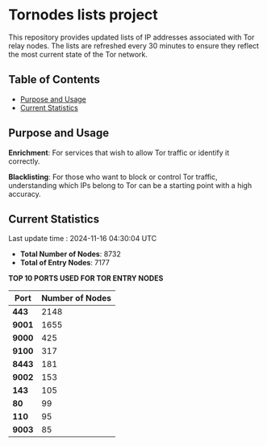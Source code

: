 # Tornodes lists project

This repository provides updated lists of IP addresses associated with Tor relay nodes. The lists are refreshed every 30 minutes to ensure they reflect the most current state of the Tor network.

## Table of Contents

- [Purpose and Usage](#purpose-and-usage)
- [Current Statistics](#current-statistics)


## Purpose and Usage

**Enrichment**: For services that wish to allow Tor traffic or identify it correctly.

**Blacklisting**: For those who want to block or control Tor traffic, understanding which IPs belong to Tor can be a starting point with a high accuracy.

## Current Statistics

Last update time : 2024-11-16 04:30:04 UTC

- **Total Number of Nodes**: 8732
- **Total of Entry Nodes**: 7177

**TOP 10 PORTS USED FOR TOR ENTRY NODES**

| **Port** | **Number of Nodes** |
|------|-----------------|
| **443**   | 2148  |
| **9001**   | 1655  |
| **9000**   | 425  |
| **9100**   | 317  |
| **8443**   | 181  |
| **9002**   | 153  |
| **143**   | 105  |
| **80**   | 99  |
| **110**   | 95  |
| **9003**   | 85  |


